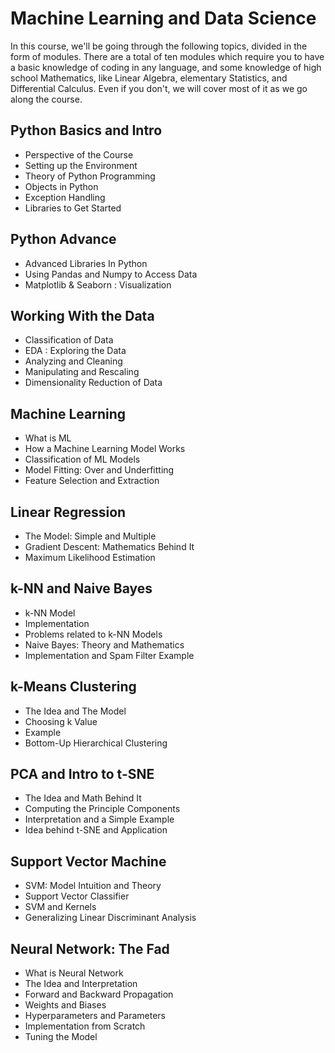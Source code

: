 # Machine Learning and Data Science
 In this course, we'll be going through the following topics, divided in the form of modules. There are a total of ten modules which require you to have a basic knowledge of coding in any language, and some knowledge of high school Mathematics, like Linear Algebra, elementary Statistics, and Differential Calculus. Even if you don't, we will cover most of it as we go along the course.

## Python Basics and Intro
- Perspective of the Course
- Setting up the Environment
- Theory of Python Programming
- Objects in Python
- Exception Handling
- Libraries to Get Started
## Python Advance
- Advanced Libraries In Python
- Using Pandas and Numpy to Access Data
- Matplotlib & Seaborn : Visualization
## Working With the Data
- Classification of Data
- EDA : Exploring the Data
- Analyzing and Cleaning
- Manipulating and Rescaling
- Dimensionality Reduction of Data
## Machine Learning
- What is ML
- How a Machine Learning Model Works
- Classification of ML Models
- Model Fitting: Over and Underfitting
- Feature Selection and Extraction
## Linear Regression
- The Model: Simple and Multiple
- Gradient Descent: Mathematics Behind It
- Maximum Likelihood Estimation
## k-NN and Naive Bayes
- k-NN Model
- Implementation
- Problems related to k-NN Models
- Naive Bayes: Theory and Mathematics
- Implementation and Spam Filter Example
## k-Means Clustering
- The Idea and The Model
- Choosing k Value
- Example
- Bottom-Up Hierarchical Clustering
## PCA and Intro to t-SNE
- The Idea and Math Behind It
- Computing the Principle Components
- Interpretation and a Simple Example
- Idea behind t-SNE and Application
## Support Vector Machine
- SVM: Model Intuition and Theory
- Support Vector Classifier
- SVM and Kernels
- Generalizing Linear Discriminant Analysis
## Neural Network: The Fad
- What is Neural Network
- The Idea and Interpretation
- Forward and Backward Propagation
- Weights and Biases
- Hyperparameters and Parameters
- Implementation from Scratch
- Tuning the Model
